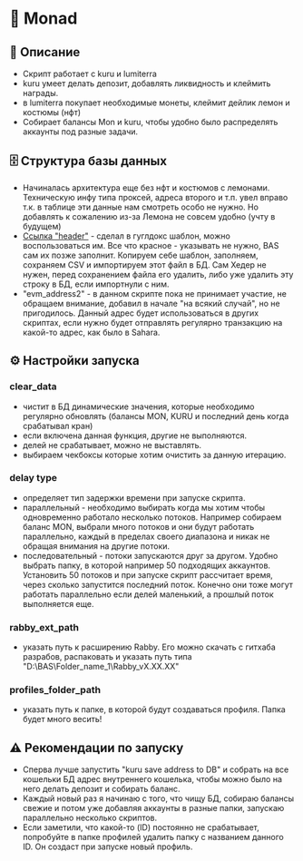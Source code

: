 # 🚀 Monad

## 📌 Описание
- Скрипт работает с kuru и lumiterra
- kuru умеет делать депозит, добавлять ликвидность и клеймить награды.
- в lumiterra покупает необходимые монеты, клеймит дейлик лемон и костюмы (нфт)
- Собирает балансы Mon и kuru, чтобы удобно было распределять аккаунты под разные задачи.

## 🗄 Структура базы данных
- Начиналась архитектура еще без нфт и костюмов с лемонами. Техническую инфу типа проксей, адреса второго и т.п. увел вправо т.к. в таблице эти данные нам смотреть особо не нужно. Но добавлять к сожалению из-за Лемона не совсем удобно (учту в будущем)
- [Ссылка "header"](https://docs.google.com/spreadsheets/d/1xkeso_1nfRsV5HLGVjtf6XHP4kHzDphSKt5TxsL9RUg/edit?usp=sharing) - сделал в гуглдокс шаблон, можно воспользоваться им. Все что красное - указывать не нужно, BAS сам их позже заполнит. Копируем себе шаблон, заполняем, сохраняем CSV и импортируем этот файл в БД. Сам Хедер не нужен, перед сохранением файла его удалить, либо уже удалить эту строку в БД, если импортнули с ним.
- "evm_address2" - в данном скрипте пока не принимает участие, не обращаем внимание, добавил в начале "на всякий случай", но не пригодилось. Данный адрес будет использоваться в других скриптах, если нужно будет отправлять регулярно транзакцию на какой-то адрес, как было в Sahara.
  
## ⚙️ Настройки запуска
### clear_data 
- чистит в БД динамические значения, которые необходимо регулярно обновлять (балансы MON, KURU и последний день когда срабатывал кран)
- если включена данная функция, другие не выполняются.
- делей не срабатывает, можно не выставлять.
- выбираем чекбоксы которые хотим очистить за данную итерацию.

### delay type
- определяет тип задержки времени при запуске скрипта. 
- параллельный - необходимо выбирать когда мы хотим чтобы одновременно работало несколько потоков. Например собираем баланс MON, выбрали много потоков и они будут работать параллельно, каждый в пределах своего диапазона и никак не обращая внимания на другие потоки.
- последовательный - потоки запускаются друг за другом. Удобно выбрать папку, в которой например 50 подходящих аккаунтов. Установить 50 потоков и при запуске скрипт рассчитает время, через сколько запустится последний поток. Конечно они тоже могут работать параллельно если делей маленький, а прошлый поток выполняется еще.

### rabby_ext_path
- указать путь к расширению Rabby. Его можно скачать с гитхаба разрабов, распаковать и указать путь типа "D:\BAS\Folder_name_1\Rabby_vX.XX.XX"
### profiles_folder_path
- указать путь к папке, в которой будут создаваться профиля. Папка будет много весить!
  
## ⚠️ Рекомендации по запуску
- Сперва лучше запустить "kuru save address to DB" и собрать на все кошельки БД адрес внутреннего кошелька, чтобы можно было на него делать депозит и собирать баланс.
- Каждый новый раз я начинаю с того, что чищу БД, собираю балансы свежие и потом уже добавляя аккаунты в разные папки, запускаю параллельно несколько скриптов.
- Если заметили, что какой-то (ID) постоянно не срабатывает, попробуйте в папке профилей удалить папку с названием данного ID. Он создаст при запуске новый профиль.

